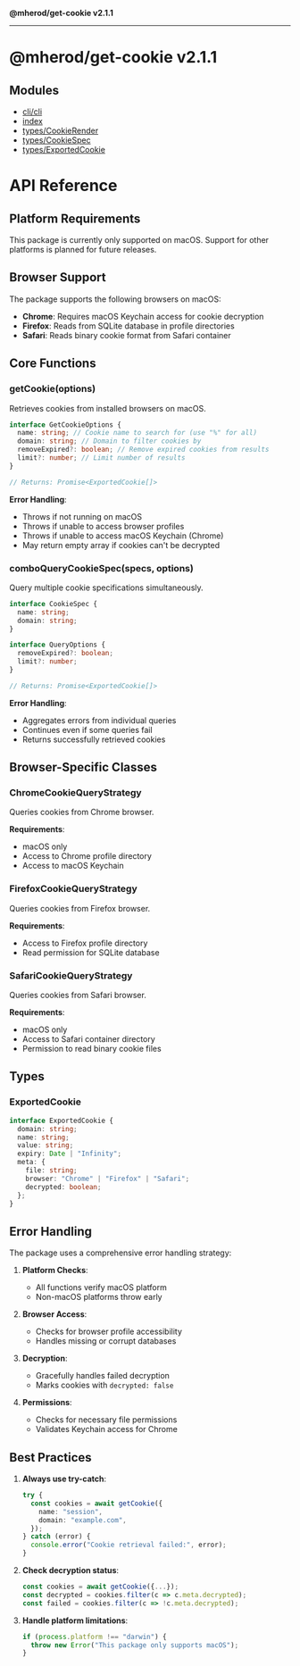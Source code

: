 **@mherod/get-cookie v2.1.1**

---

# @mherod/get-cookie v2.1.1

## Modules

- [cli/cli](cli/cli/index.html)
- [index](index/index.html)
- [types/CookieRender](types/CookieRender/index.html)
- [types/CookieSpec](types/CookieSpec/index.html)
- [types/ExportedCookie](types/ExportedCookie/index.html)

# API Reference

## Platform Requirements

This package is currently only supported on macOS. Support for other platforms is planned for future releases.

## Browser Support

The package supports the following browsers on macOS:

- **Chrome**: Requires macOS Keychain access for cookie decryption
- **Firefox**: Reads from SQLite database in profile directories
- **Safari**: Reads binary cookie format from Safari container

## Core Functions

### getCookie(options)

Retrieves cookies from installed browsers on macOS.

```typescript
interface GetCookieOptions {
  name: string; // Cookie name to search for (use "%" for all)
  domain: string; // Domain to filter cookies by
  removeExpired?: boolean; // Remove expired cookies from results
  limit?: number; // Limit number of results
}

// Returns: Promise<ExportedCookie[]>
```

**Error Handling**:

- Throws if not running on macOS
- Throws if unable to access browser profiles
- Throws if unable to access macOS Keychain (Chrome)
- May return empty array if cookies can't be decrypted

### comboQueryCookieSpec(specs, options)

Query multiple cookie specifications simultaneously.

```typescript
interface CookieSpec {
  name: string;
  domain: string;
}

interface QueryOptions {
  removeExpired?: boolean;
  limit?: number;
}

// Returns: Promise<ExportedCookie[]>
```

**Error Handling**:

- Aggregates errors from individual queries
- Continues even if some queries fail
- Returns successfully retrieved cookies

## Browser-Specific Classes

### ChromeCookieQueryStrategy

Queries cookies from Chrome browser.

**Requirements**:

- macOS only
- Access to Chrome profile directory
- Access to macOS Keychain

### FirefoxCookieQueryStrategy

Queries cookies from Firefox browser.

**Requirements**:

- Access to Firefox profile directory
- Read permission for SQLite database

### SafariCookieQueryStrategy

Queries cookies from Safari browser.

**Requirements**:

- macOS only
- Access to Safari container directory
- Permission to read binary cookie files

## Types

### ExportedCookie

```typescript
interface ExportedCookie {
  domain: string;
  name: string;
  value: string;
  expiry: Date | "Infinity";
  meta: {
    file: string;
    browser: "Chrome" | "Firefox" | "Safari";
    decrypted: boolean;
  };
}
```

## Error Handling

The package uses a comprehensive error handling strategy:

1. **Platform Checks**:

   - All functions verify macOS platform
   - Non-macOS platforms throw early

2. **Browser Access**:

   - Checks for browser profile accessibility
   - Handles missing or corrupt databases

3. **Decryption**:

   - Gracefully handles failed decryption
   - Marks cookies with `decrypted: false`

4. **Permissions**:
   - Checks for necessary file permissions
   - Validates Keychain access for Chrome

## Best Practices

1. **Always use try-catch**:

   ```typescript
   try {
     const cookies = await getCookie({
       name: "session",
       domain: "example.com",
     });
   } catch (error) {
     console.error("Cookie retrieval failed:", error);
   }
   ```

2. **Check decryption status**:

   ```typescript
   const cookies = await getCookie({...});
   const decrypted = cookies.filter(c => c.meta.decrypted);
   const failed = cookies.filter(c => !c.meta.decrypted);
   ```

3. **Handle platform limitations**:
   ```typescript
   if (process.platform !== "darwin") {
     throw new Error("This package only supports macOS");
   }
   ```
